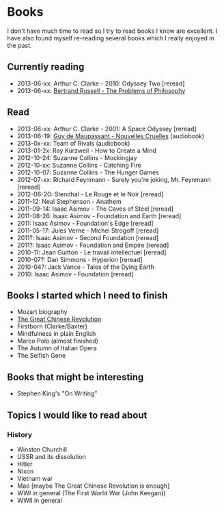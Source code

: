 # Books

I don't have much time to read so I try to read books I know are excellent. I have also found myself re-reading several books which I really enjoyed in the past.

## Currently reading

- 2013-06-xx: Arthur C. Clarke - 2010: Odyssey Two [reread]
- 2013-06-xx: [Bertrand Russell - The Problems of Philosophy](http://www.amazon.com/dp/B000FC25JW/)

## Read

- 2013-06-xx: Arthur C. Clarke - 2001: A Space Odyssey [reread]
- 2013-06-19: [Guy de Maupassant - Nouvelles Cruelles](http://www.gallimard.fr/Catalogue/GALLIMARD/Ecoutez-lire/Nouvelles-cruelles) (audiobook)
- 2013-0x-xx: Team of Rivals (audiobook)
- 2013-01-2x: Ray Kurzweil - How to Create a Mind
- 2012-10-24: Suzanne Collins - Mockingjay
- 2012-10-xx: Suzanne Collins - Catching Fire
- 2012-10-07: Suzanne Collins - The Hunger Games
- 2012-07-xx: Richard Feynmann - Surely you're joking, Mr. Feynmann [reread]
- 2012-06-20: Stendhal - Le Rouge et le Noir [reread]
- 2011-12: Neal Stephenson - Anathem
- 2011-09-14: Isaac Asimov - The Caves of Steel [reread]
- 2011-08-26: Isaac Asimov - Foundation and Earth [reread]
- 2011: Isaac Asimov - Foundation's Edge [reread]
- 2011-05-17: Jules Verne - Michel Strogoff [reread]
- 2011?: Isaac Asimov - Second Foundation [reread]
- 2011?: Isaac Asimov - Foundation and Empire [reread]
- 2010-11: Jean Guitton - Le travail intellectuel [reread]
- 2010-07?: Dan Simmons - Hyperion  [reread]
- 2010-04?: Jack Vance - Tales of the Dying Earth
- 2010: Isaac Asimov - Foundation [reread]

## Books I started which I need to finish

- Mozart biography
- [The Great Chinese Revolution](http://www.amazon.com/The-Great-Chinese-Revolution-1800-1985/dp/006039076X)
- Firstborn (Clarke/Baxter)
- Mindfulness in plain English
- Marco Polo (almost finished)
- The Autumn of Italian Opera
- The Selfish Gene

## Books that might be interesting

- Stephen King's "On Writing"

## Topics I would like to read about

### History

- Winston Churchill
- USSR and its dissolution
- Hitler
- Nixon
- Vietnam war
- Mao [maybe The Great Chinese Revolution is enough]
- WWI in general (The First World War (John Keegan))
- WWII in general
